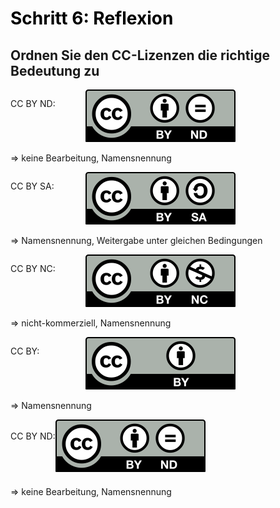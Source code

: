 <h1 style="color:#000000">Schritt 6: Reflexion</h1>
<link rel="stylesheet" href="https://cdnjs.cloudflare.com/ajax/libs/font-awesome/4.7.0/css/font-awesome.min.css">

<h2>Ordnen Sie den CC-Lizenzen die richtige Bedeutung zu</h2>

<div class="dragdropContainer">
	<p style="display:inline-block;float:left;width:120px;text-align:left;">CC BY ND: </p>
	<div class="dropzone"><img id="drag1" src="images/creative-commons_cc-by-nd.svg" draggable="true"></div>
	<div class="dropzone"></div>
	<p style="display:inline-block;float:left;">=> keine Bearbeitung, Namensnennung</p>
</div>
<br style="clear:both;">
<div class="dragdropContainer">
	<p style="display:inline-block;float:left;width:120px;text-align:left;">CC BY SA: </p>
	<div class="dropzone">
		<img id="drag2" src="images/creative-commons_cc-by-sa.svg" draggable="true">
	</div>
	<div class="dropzone">
	</div>
	<p style="display:inline-block;float:left;">=> Namensnennung, Weitergabe unter gleichen Bedingungen</p>
</div>
<br style="clear:both;">
<div class="dragdropContainer">
	<p style="display:inline-block;float:left;width:120px;text-align:left;">CC BY NC: </p>
	<div class="dropzone">
		<img id="drag3" src="images/creative-commons_cc-by-nc.svg" draggable="true">
	</div>
	<div class="dropzone">
	</div>
	<p style="display:inline-block;float:left;">=> nicht-kommerziell, Namensnennung</p>
</div>
<br style="clear:both;">
<div class="dragdropContainer">
	<p style="display:inline-block;float:left;width:120px;text-align:left;">CC BY: </p>
	<div class="dropzone">
		<img id="drag4" src="images/creative-commons_cc-by.svg" draggable="true">
	</div>
	<div class="dropzone">
	</div>
	<p style="display:inline-block;float:left;">=> Namensnennung</p>
</div>
<br style="clear:both">

<p style="float:left;line-height:25px;vertical-align:middle;">CC BY ND: </p>
<div class="dropzone"><img id="drag4" src="images/creative-commons_cc-by-nd.svg" draggable="true"></div>
<div class="dropzone"></div>
<p style="float:left;line-height:30px;vertical-align:middle;">=> keine Bearbeitung, Namensnennung</p>

<script>
function ziehen(ev) {
	ev.dataTransfer.setData('text', ev.target.id);
}
function ablegenErlauben(ev) {
	ev.preventDefault();
}
function ablegen(ev) {
	ev.preventDefault();
	var data = ev.dataTransfer.getData('text');
	var target = ev.target;
	while (" " + target.className + " ".indexOf(" zielzone ") == -1) {
	    target = target.parentNode;
	}
	target.appendChild(document.getElementById(data));
}
window.addEventListener("load", function () {
	var elms = document.querySelectorAll(".dropzone");
	for (var i = 0; i < elms.length; i++) {
		var zielzone = elms[i];
		zielzone.addEventListener("drop", ablegen);
		zielzone.addEventListener("dragover", ablegenErlauben);
	};
	elms = document.querySelectorAll("[draggable=true]")
	for (var i = 0; i < elms.length; i++) {
		var draggable = elms[i];
		draggable.addEventListener("dragstart", ziehen);
	};
});
</script>
